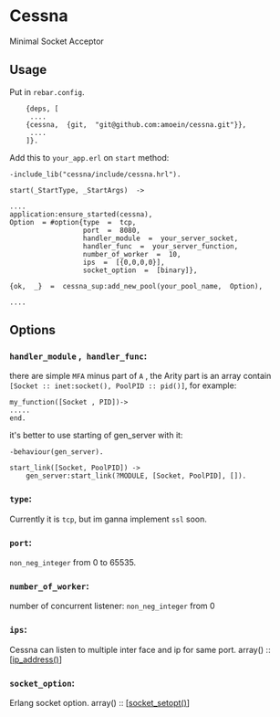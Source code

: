 # Cessna

Minimal Socket Acceptor

## Usage

Put in `rebar.config`.

    	{deps, [
    	 ....
    	{cessna,  {git,  "git@github.com:amoein/cessna.git"}},
    	 ....
    	]}.


Add this to `your_app.erl` on `start` method:

    -include_lib("cessna/include/cessna.hrl").

    start(_StartType, _StartArgs)  ->

    ....
    application:ensure_started(cessna),
    Option  = #option{type  =  tcp,
                      port  =  8080,
                      handler_module  =  your_server_socket,
                      handler_func  =  your_server_function,
                      number_of_worker  =  10,
                      ips  =  [{0,0,0,0}],
                      socket_option  =  [binary]},

    {ok,  _}  =  cessna_sup:add_new_pool(your_pool_name,  Option),

    ....

## Options

### `handler_module` ,` handler_func`:

there are simple `MFA` minus part of `A` , the Arity part is an array contain `[Socket :: inet:socket(), PoolPID :: pid()]`, for example:

    my_function([Socket , PID])->
    .....
    end.

it's better to use starting of gen_server with it:

    -behaviour(gen_server).
    
    start_link([Socket, PoolPID]) ->
    	gen_server:start_link(?MODULE, [Socket, PoolPID], []).


### `type`:

Currently it is `tcp`, but im ganna implement `ssl` soon.

### `port`:

`non_neg_integer` from 0 to 65535.

### `number_of_worker`:

number of concurrent listener: `non_neg_integer` from 0

### `ips`:

Cessna can listen to multiple inter face and ip for same port. array() ::
[[ip_address()](https://www.erlang.org/doc/man/inet.html#type-ip_address)]

### `socket_option`:

Erlang socket option. array() ::
[[socket_setopt()](https://www.erlang.org/doc/man/inet.html#type-socket_setopt)]
